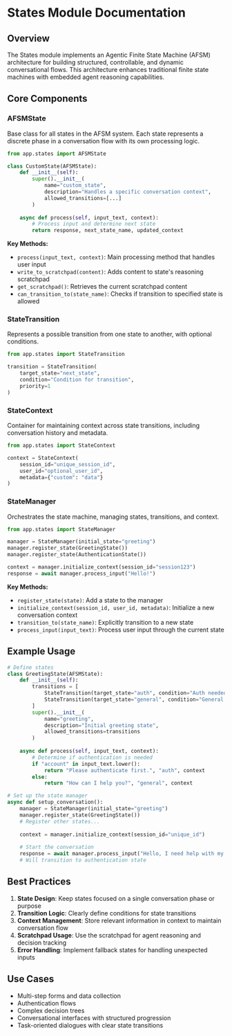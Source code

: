# States Module Documentation

## Overview

The States module implements an Agentic Finite State Machine (AFSM) architecture for building structured, controllable, and dynamic conversational flows. This architecture enhances traditional finite state machines with embedded agent reasoning capabilities.

## Core Components

### AFSMState

Base class for all states in the AFSM system. Each state represents a discrete phase in a conversation flow with its own processing logic.

```python
from app.states import AFSMState

class CustomState(AFSMState):
    def __init__(self):
        super().__init__(
            name="custom_state",
            description="Handles a specific conversation context",
            allowed_transitions=[...]
        )
    
    async def process(self, input_text, context):
        # Process input and determine next state
        return response, next_state_name, updated_context
```

**Key Methods:**
- `process(input_text, context)`: Main processing method that handles user input
- `write_to_scratchpad(content)`: Adds content to state's reasoning scratchpad
- `get_scratchpad()`: Retrieves the current scratchpad content
- `can_transition_to(state_name)`: Checks if transition to specified state is allowed

### StateTransition

Represents a possible transition from one state to another, with optional conditions.

```python
from app.states import StateTransition

transition = StateTransition(
    target_state="next_state",
    condition="Condition for transition",
    priority=1
)
```

### StateContext

Container for maintaining context across state transitions, including conversation history and metadata.

```python
from app.states import StateContext

context = StateContext(
    session_id="unique_session_id",
    user_id="optional_user_id",
    metadata={"custom": "data"}
)
```

### StateManager

Orchestrates the state machine, managing states, transitions, and context.

```python
from app.states import StateManager

manager = StateManager(initial_state="greeting")
manager.register_state(GreetingState())
manager.register_state(AuthenticationState())

context = manager.initialize_context(session_id="session123")
response = await manager.process_input("Hello!")
```

**Key Methods:**
- `register_state(state)`: Add a state to the manager
- `initialize_context(session_id, user_id, metadata)`: Initialize a new conversation context
- `transition_to(state_name)`: Explicitly transition to a new state
- `process_input(input_text)`: Process user input through the current state

## Example Usage

```python
# Define states
class GreetingState(AFSMState):
    def __init__(self):
        transitions = [
            StateTransition(target_state="auth", condition="Auth needed"),
            StateTransition(target_state="general", condition="General query")
        ]
        super().__init__(
            name="greeting",
            description="Initial greeting state",
            allowed_transitions=transitions
        )
    
    async def process(self, input_text, context):
        # Determine if authentication is needed
        if "account" in input_text.lower():
            return "Please authenticate first.", "auth", context
        else:
            return "How can I help you?", "general", context

# Set up the state manager
async def setup_conversation():
    manager = StateManager(initial_state="greeting")
    manager.register_state(GreetingState())
    # Register other states...
    
    context = manager.initialize_context(session_id="unique_id")
    
    # Start the conversation
    response = await manager.process_input("Hello, I need help with my account")
    # Will transition to authentication state
```

## Best Practices

1. **State Design**: Keep states focused on a single conversation phase or purpose
2. **Transition Logic**: Clearly define conditions for state transitions
3. **Context Management**: Store relevant information in context to maintain conversation flow
4. **Scratchpad Usage**: Use the scratchpad for agent reasoning and decision tracking
5. **Error Handling**: Implement fallback states for handling unexpected inputs

## Use Cases

- Multi-step forms and data collection
- Authentication flows
- Complex decision trees
- Conversational interfaces with structured progression
- Task-oriented dialogues with clear state transitions 